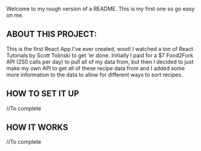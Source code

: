 Welcome to my rough version of a README. This is my first one so go easy on me.

ABOUT THIS PROJECT:
----------------------------------------------------------------------------------------------------------------
This is the first React App I've ever created, woot! I watched a ton of React Tutorials by Scott Tolinski to get 'er done.
Initially I paid for a $7 Food2Fork API (250 calls per day) to pull all of my data from, but then I decided to just make my own API to get all of these recipe data from and I added some more information to the data to allow for different ways to sort recipes.

HOW TO SET IT UP
----------------------------------------------------------------------------------------------------------------
//To complete

HOW IT WORKS
----------------------------------------------------------------------------------------------------------------
//To complete
